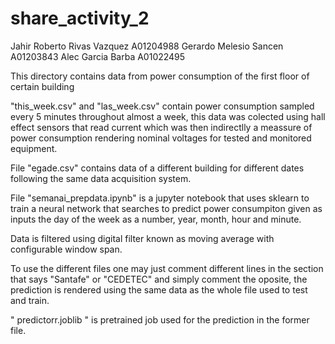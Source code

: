 # share_activity_2

Jahir Roberto Rivas Vazquez A01204988
Gerardo Melesio Sancen A01203843
Alec Garcia Barba A01022495

This directory contains data from power consumption of the first floor of certain building

"this_week.csv" and "las_week.csv" contain power consumption sampled every 5 minutes
throughout almost a week, this data was colected using hall effect sensors that read current
which was then indirectlly a meassure of power consumption rendering nominal voltages for
tested and monitored equipment.

File "egade.csv" contains data of a different building for different dates following the same
data acquisition system.

File "semanai_prepdata.ipynb" is a jupyter notebook that uses sklearn to train a neural
network that searches to predict power consumpiton given as inputs the day of the week as
a number, year, month, hour and minute.

Data is filtered using digital filter known as moving average with configurable window span.

To use the different files one may just comment different lines in the section that says
"Santafe" or "CEDETEC" and simply comment the oposite, the prediction is rendered using
the same data as the whole file used to test and train.


" predictorr.joblib " is pretrained job used for the prediction in the former file.



